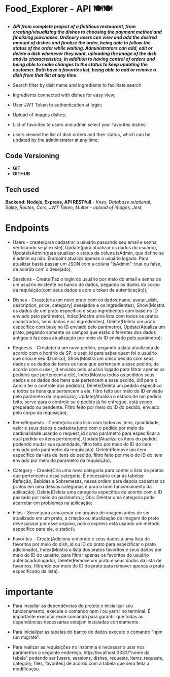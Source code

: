 # Food_Explorer - API 🍽️🍽️

- ***API from complete project of a fictitious restaurant, from creating/visualizing the dishes to choosing the payment method and finalizing purchases. Ordinary users can view and add the desired amount of dishes and finalize the order, being able to follow the status of the order while waiting. Administrators can add, edit or delete a dish whenever they want, uploading the image of the dish and its characteristics, in addition to having control of orders and being able to make changes to the status to keep updating the customer. Both have a favorites list, being able to add or remove a dish from that list at any time.***


- Search filter by dish name and ingredients to facilitate search

- Ingredients connected with dishes for easy view;

- User JWT Token to authentication at login;

- Upload of images dishes;

- List of favorites to users and admin select your favorites dishes;

- users viewed the list of dish orders and their status, which can be updated by the administrator at any time;

## Code Versioning

- **GIT**
- **GITHUB**


## Tech used

****Backend:**** **Nodejs, Express, API RESTfull** - *Knex*, *Database relational*, *Sqlite*, *Routes*, *Cors*, *JWT Token*, *Multer - upload of images*, *Jest*;


# Endpoints

- Users - create(para cadastrar o usuário passando seu email e senha, verificando se já existe), Update(para atualizar os dados do usuário), UpdateIsAdmin(para atualizar o status da coluna isAdmin, que define se é admin ou não. Endpoint atualiza apenas o usuário logado. Para atualizar basta passar um JSON com a coluna "isAdmin": true ou false, de acordo com o desejado);

- Sessions - Create(Faz o login do usuário por meio do email e senha de um usuário existente no banco do dados, pegando os dados do corpo da requisição(com seus dados e com o token de autenticação));

- Dishes - Create(cria um novo prato com os dados[name, avatar_dish, description, price, category] desejados e os ingredientes), Show(Mostra os dados de um prato específico e seus ingredientes com base no ID enviado pelo parâmetro), Index(Mostra uma lista com todos os pratos cadastrados, seus dados e os ingredientes), Delete(Deleta um prato específico com base no ID enviado pelo parâmetro), Update(Atualiza um prato, pegando somente os campos que estão diferentes dos dados antigos e faz essa atualização por meio do ID enviado pelo parâmetro);

- Requests - Create(cria um novo pedido, pegando a data atualizada de acordo com o horário de SP, o user_id para saber quem foi o usuário que criou e seu ID único), Show(Mostra um único pedido com seus dados e os dados de todos os itens que pertencem a esse pedido, de acordo com o user_id enviado pelo usuário logado para filtrar apenas os pedidos que pertencem a ele), Index(Mostra todos os pedidos seus dados e os dados dos itens que pertencem a esse pedido, útil para o Admin ter o controle dos pedidos), Delete(Deleta um pedido específico e todos os itens que pertencem a ele, filtro feito por meio do ID enviado pelo parâmetro da requisição), Update(Atualiza o estado de um pedido feito, serve para o controle se o pedido já foi entregue, está sendo preparado ou pendente. Filtro feito por meio do ID do pedido, enviado pelo corpo da requisição);

- ItemsRequests - Create(cria uma lista com todos os itens, quantidade, valor e seus dados e cadastra junto com o pedido por meio da cardinalidade usando o request_id como parâmetro para especificar a qual pedido os itens pertencem), Update(Atualiza os itens do pedido, podendo mudar sua quantidade, filtro feito por meio do ID do item enviado pelo parâmetro da requisição). Delete(Remove um item específico da lista de itens do pedido, filtro feito por meio do ID do item enviado por meio do parâmetro da requisição);

- Category - Create(Cria uma nova categoria para conter a lista de pratos que pertencem a essa categoria. É necessário criar as tabelas: Refeição, Bebidas e Sobremesas, nessa ordem para depois cadastrar os pratos em uma dessas categorias e para o bom funcionamento da aplicação), Delete(Deleta uma categoria específica de acordo com o ID passado por meio do parâmetro.); Obs: Deletar uma categoria pode acarretar em problemas na aplicação;

- Files - Serve para armazenar um arquivo de imagem antes de ser atualizado em um prato, a criação ou atualização de imagem do prato deve passar por esse arquivo, pois o express está usando um método específico para ele, o static();

- Favorites - Create(Adiciona um prato e seus dados a uma lista de favoritos por meio do dish_id ou ID do prato para especificar o prato adicionado), Index(Mostra a lista dos pratos favoritos e seus dados por meio do ID do usuário, para filtrar apenas os favoritos do usuário autênticado/logado), Delete(Remove um prato e seus dados da lista de favoriros, filtrando por meio do ID do prato para remover apenas o prato especificado da lista).


# importante

- Para installar as dependências do projeto e inicializar seu funcionamento, execute o comando npm i ou yarn i no terminal. É importante executar esse comando para garantir que todas as dependências necessárias estejam instaladas corretamente.

- Para inicializar as tabelas do banco de dados execute o comando "npm run migrate".

- Para realizar as requisições no insomnia é necessario usar nos parâmetros o seguinte endereço, http://localhost:3333/"nome da tabela" podendo ser [users, sessions, dishes, requests, items_requests, category, files, favorites] de acordo com a tabela que será feita a modificação.